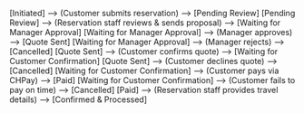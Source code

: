 [Initiated] --> (Customer submits reservation) --> [Pending Review]
[Pending Review] --> (Reservation staff reviews & sends proposal) --> [Waiting for Manager Approval]
[Waiting for Manager Approval] --> (Manager approves) --> [Quote Sent]
[Waiting for Manager Approval] --> (Manager rejects) --> [Cancelled]
[Quote Sent] --> (Customer confirms quote) --> [Waiting for Customer Confirmation]
[Quote Sent] --> (Customer declines quote) --> [Cancelled]
[Waiting for Customer Confirmation] --> (Customer pays via CHPay) --> [Paid]
[Waiting for Customer Confirmation] --> (Customer fails to pay on time) --> [Cancelled]
[Paid] --> (Reservation staff provides travel details) --> [Confirmed & Processed]
